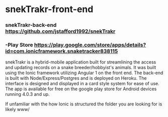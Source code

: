 
# snekTrakr-front-end

  ### snekTrakr-back-end https://github.com/jstafford1992/snekTrakr

  ### -Play Store https://play.google.com/store/apps/details?id=com.ionicframework.snaketracker838115


snekTrakr is a hybrid-mobile application built for streamlining the access and updating  records on a snake breeder/hobbyist's animals. It was built using the Ionic framework utilizing Angular 1 on the front end. The back-end is built with Node/Express/Postgres and is deployed on Heroku. The interface is designed and displayed in a card style system for ease of use. The app is available for free on the google play store for Android devices running 4.0.3 and up.



If unfamiliar with the how Ionic is structured the folder you are looking for is likely www/
